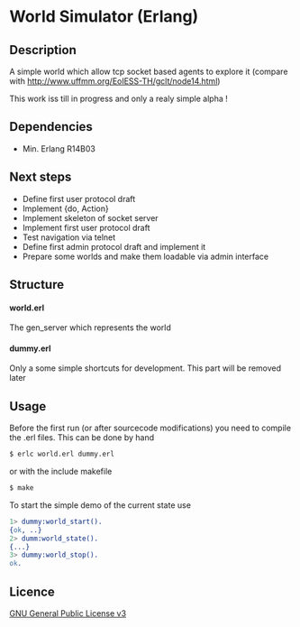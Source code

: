 World Simulator (Erlang)
========================

## Description

A simple world which allow tcp socket based agents to explore it (compare with
http://www.uffmm.org/EoIESS-TH/gclt/node14.html)

This work iss till in progress and only a realy simple alpha !

## Dependencies

* Min. Erlang R14B03

## Next steps

 * Define first user protocol draft
 * Implement {do, Action}
 * Implement skeleton of socket server
 * Implement first user protocol draft
 * Test navigation via telnet
 * Define first admin protocol draft and implement it
 * Prepare some worlds and make them loadable via admin interface

## Structure

#### world.erl
The gen_server which represents the world

#### dummy.erl
Only a some simple shortcuts for development. This part will be removed later

## Usage

Before the first run (or after sourcecode modifications) you need to compile the
.erl files. This can be done by hand
```sh
$ erlc world.erl dummy.erl
```
or with the include makefile
```sh
$ make
```

To start the simple demo of the current state use
```erlang
1> dummy:world_start().
{ok, ..}
2> dumm:world_state().
{...}
3> dummy:world_stop().
ok.
```

## Licence
[GNU General Public License v3](http://www.gnu.org/licenses/gpl.html)
